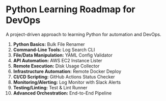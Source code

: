 # Python Learning Roadmap for DevOps

A project-driven approach to learning Python for automation and DevOps.

1. **Python Basics:** Bulk File Renamer  
2. **Command-Line Tools:** Log Search CLI  
3. **File/Data Manipulation:** YAML Config Validator  
4. **API Automation:** AWS EC2 Instance Lister  
5. **Remote Execution:** Disk Usage Collector  
6. **Infrastructure Automation:** Remote Docker Deploy  
7. **CI/CD Scripting:** GitHub Actions Status Checker  
8. **Monitoring/Alerting:** Log Monitor with Slack Alerts  
9. **Testing/Linting:** Test & Lint Runner  
10. **Advanced Orchestration:** End-to-End Pipeline  